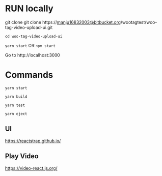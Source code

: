 # RUN locally

git clone git clone https://manju16832003@bitbucket.org/wootagtest/woo-tag-video-upload-ui.git

`cd woo-tag-video-upload-ui`

`yarn start` OR `npm start`

Go to http://localhost:3000

# Commands

`yarn start`

`yarn build`

`yarn test`

`yarn eject`

## UI

https://reactstrap.github.io/

## Play Video

https://video-react.js.org/
